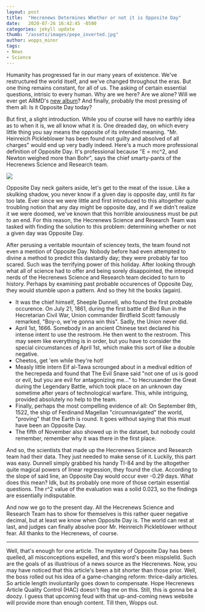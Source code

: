 ```yaml
---
layout: post
title:  "Hecrenews Determines Whether or not it is Opposite Day"
date:   2020-07-26 16:42:45 -0500
categories: jekyll update
thumb: "/assets/images/pepe_inverted.jpg"
author: wopps_minor
tags:
- News
- Science
---
```


Humanity has progressed far in our many years of existence. We've restructured the world itself, and we've changed throughout the eras. But one thing remains constant, for all of us. The asking of certain essential questions, intrisic to every human. Why are we here? Are we alone? Will we ever get ARMD's [new album](https://hecrenews.github.io/jekyll/update/2020/06/03/music-group-recieves-backlash-on-song-delay.html)? And finally, probably the most pressing of them all: Is it Opposite Day today?

But first, a slight introduction. While you of course will have no earthly idea as to when it is, we all know what it is. One dreaded day, on which every little thing you say means the opposite of its intended meaning. "Mr. Heinreich Pickleblower has been found not guilty and absolved of all charges" would end up very badly indeed. Here's a much more professional definition of Opposite Day. It's professional because "E = mc^2, and Newton weighed more than Bohr", says the chief smarty-pants of the Hecrenews Science and Research team. 

![](https://hecrenews.github.io/assets/images/urban_dictionary_opposite_day.JPG)

Opposite Day neck gaiters aside, let's get to the meat of the issue. Like a skulking shadow, you never know if a given day is opposite day, until its far too late. Ever since we were little and first introduced to this altogether quite troubling notion that any day might be opposite day, and if we didn't realize it we were doomed, we've known that this horrible anxiousness must be put to an end. For this reason, the Hecrenews Science and Research Team was tasked with finding the solution to this problem: determining whether or not a given day was Opposite Day. 

After perusing a veritable mountain of sciencey texts, the team found not even a mention of Opposite Day. Nobody before had even attempted to divine a method to predict this dastardly day; they were probably far too scared. Such was the terrifying power of this holiday. After looking through what all of science had to offer and being sorely disappointed, the intrepid nerds of the Hecrenews Science and Research team decided to turn to history. Perhaps by examining past probable occurences of Opposite Day, they would stumble upon a pattern. And so they hit the books (again).

 - It was the chief himself, Sheeple Dunnell, who found the first probable occurence. On July 21, 1861, during the first battle of Bird Run in the Hecretarian Civil War, Union commander Birdfield Scott famously remarked, "Boy-o, we're gonna win this". Sadly, the Union never did. 
 - April 1st, 1666. Somebody in an ancient Chinese text declared his intense intent to use the restroom. He then went to the restroom. This may seem like everything is in order, but you have to consider the special circumstances of April 1st, which make this sort of like a double negative. 
  - Cheetos, get 'em while they're hot!
  - Measly little intern Eif al-Tawa scrounged about in a medival edition of the hecrepeda and found that The Evil Snaxe said "not one of us is good or evil, but you are evil for antagonizing me…" to Hecrusander the Great during the Legendary Battle, which took place on an unknown day sometime after years of technological warfare. This, while intriguing, provided absolutely no help to the team.
  - Finally, perhaps the most compelling evidence of all: On September 8th, 1522, the ship of Ferdinand Magellan "circumnavigated" the world, "proving" that the Earth is round. It goes without saying that this must have been an Opposite Day. 
  - The fifth of November also showed up in the dataset, but nobody could remember, remember why it was there in the first place.

And so, the scientists that made up the Hecrenews Science and Research team had their data. They just needed to make sense of it. Luckily, this part was easy. Dunnell simply grabbed his handy TI-84 and by the altogether quite magical powers of linear regression, they found the clue. According to the slope of said line, an Opposite Day would occur ever -0.29 days. What does this mean? Idk, but its probably one more of those certain essential questions. The r^2 value of the evaluation was a solid 0.023, so the findings are essentially indisputable.

And now we go to the present day. All the Hecrenews Science and Research Team has to show for themselves is this rather queer negative decimal, but at least we know when Opposite Day is. The world can rest at last, and judges can finally absolve poor Mr. Heinreich Pickleblower without fear. All thanks to the Hecrenews, of course.

---

Well, that's enough for one article. The mystery of Opposite Day has been quelled, all misconceptions expelled, and this word's been mispslelld. Such are the goals of as illustrious of a news source as the Hecrenews. Now, you may have noticed that this article's been a bit shorter than those prior. Well, the boss rolled out his idea of a game-changing reform: thrice-daily articles. So article length involuntarily goes down to compensate. Hope Hecrenews Article Quality Control (HAC) doesn't flag me on this. Still, this is gonna be a doozy. I guess that upcoming feud with that up-and-coming news website will provide more than enough content. Till then, Wopps out.
